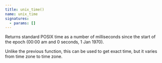```yaml
---
title: unix_time()
name: unix_time
signatures:
  - params: []
---
```


Returns standard POSIX time as a number of milliseconds since the start of the
epoch (00:00 am and 0 seconds, 1 Jan 1970).

Unlike the previous function, this can be used to get exact time, but it varies
from time zone to time zone.
